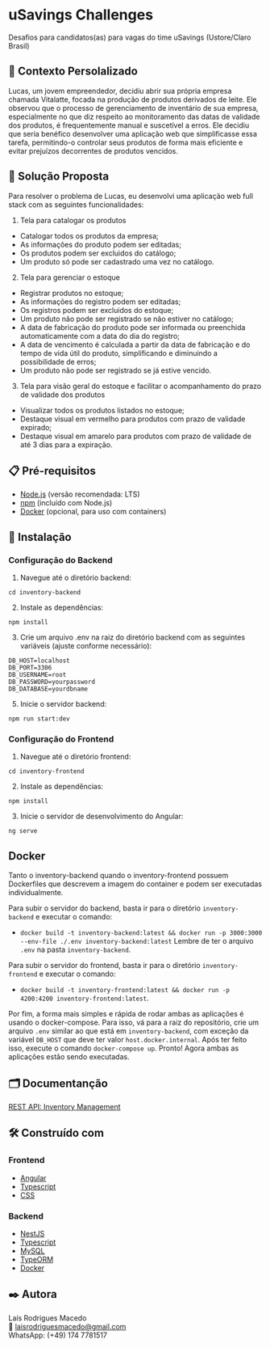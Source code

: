 # uSavings Challenges 

Desafios para candidatos(as) para vagas do time uSavings (Ustore/Claro Brasil)

## 📝 Contexto Persolalizado

Lucas, um jovem empreendedor, decidiu abrir sua própria empresa chamada Vitalatte, focada na produção de produtos derivados de leite. Ele observou que o processo de gerenciamento de inventário de sua empresa, especialmente no que diz respeito ao monitoramento das datas de validade dos produtos, é frequentemente manual e suscetível a erros. Ele decidiu que seria benéfico desenvolver uma aplicação web que simplificasse essa tarefa, permitindo-o controlar seus produtos de forma mais eficiente e evitar prejuízos decorrentes de produtos vencidos.

## 📌 Solução Proposta

Para resolver o problema de Lucas, eu desenvolvi uma aplicação web full stack com as seguintes funcionalidades:

1. Tela para catalogar os produtos
  - Catalogar todos os produtos da empresa;
  - As informações do produto podem ser editadas;
  - Os produtos podem ser excluidos do catálogo;
  - Um produto só pode ser cadastrado uma vez no catálogo.

2. Tela para gerenciar o estoque
  - Registrar produtos no estoque;
  - As informações do registro podem ser editadas;
  - Os registros podem ser excluidos do estoque;
  - Um produto não pode ser registrado se não estiver no catálogo;
  - A data de fabricação do produto pode ser informada ou preenchida automaticamente com a data do dia do registro;
  - A data de vencimento é calculada a partir da data de fabricação e do tempo de vida útil do produto, simplificando e diminuindo a possibilidade de erros; 
  - Um produto não pode ser registrado se já estive vencido.

3. Tela para visão geral do estoque e facilitar o acompanhamento do prazo de validade dos produtos
  - Visualizar todos os produtos listados no estoque;
  - Destaque visual em vermelho para produtos com prazo de validade expirado;
  - Destaque visual em amarelo para produtos com prazo de validade de até 3 dias para a expiração.


## 📋 Pré-requisitos

- [Node.js](https://nodejs.org/) (versão recomendada: LTS)
- [npm](https://www.npmjs.com/) (incluído com Node.js) 
- [Docker](https://www.docker.com/) (opcional, para uso com containers)

## 🔧 Instalação

### Configuração do Backend

1. Navegue até o diretório backend:

```
cd inventory-backend
````

2. Instale as dependências:

```
npm install
````

3. Crie um arquivo .env na raiz do diretório backend com as seguintes variáveis (ajuste conforme necessário):

```
DB_HOST=localhost
DB_PORT=3306
DB_USERNAME=root
DB_PASSWORD=yourpassword
DB_DATABASE=yourdbname
````

5. Inicie o servidor backend:

```
npm run start:dev
```

### Configuração do Frontend

1. Navegue até o diretório frontend:

```
cd inventory-frontend
```

2. Instale as dependências:

```
npm install
```

3. Inicie o servidor de desenvolvimento do Angular:

```
ng serve
```

## Docker
Tanto o inventory-backend quando o inventory-frontend possuem Dockerfiles que descrevem a imagem do container e podem ser executadas individualmente.

Para subir o servidor do backend, basta ir para o diretório `inventory-backend` e executar o comando:
- `docker build -t inventory-backend:latest && docker run -p 3000:3000 --env-file ./.env inventory-backend:latest`
Lembre de ter o arquivo `.env` na pasta `inventory-backend`.

Para subir o servidor do frontend, basta ir para o diretório `inventory-frontend` e executar o comando:
- `docker build -t inventory-frontend:latest && docker run -p 4200:4200 inventory-frontend:latest`.

Por fim, a forma mais simples e rápida de rodar ambas as aplicações é usando o docker-compose.
Para isso, vá para a raiz do repositório, crie um arquivo `.env` similar ao que está em `inventory-backend`, com exceção da variável `DB_HOST` que deve ter valor `host.docker.internal`. Após ter feito isso, execute o comando `docker-compose up`. Pronto! Agora ambas as aplicações estão sendo executadas.

## 🗂️ Documentanção

[REST API: Inventory Management](https://documenter.getpostman.com/view/24460805/2sAXjRXA7g) 


## 🛠️ Construído com

### Frontend

* [Angular](https://v17.angular.io/docs) 
* [Typescript](https://www.typescriptlang.org/docs/)
* [CSS](https://devdocs.io/css/)

### Backend

* [NestJS](https://docs.nestjs.com/) 
* [Typescript](https://www.typescriptlang.org/docs/)
* [MySQL](https://dev.mysql.com/doc/)
* [TypeORM](https://typeorm.io/)
* [Docker](https://docs.docker.com/)

## ✒️ Autora

Laís Rodrigues Macedo <br>
📧 laisrodriguesmacedo@gmail.com <br>
WhatsApp: (+49) 174 7781517
